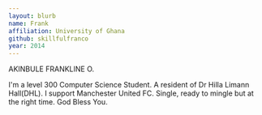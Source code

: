 ```yaml
---
layout: blurb
name: Frank
affiliation: University of Ghana
github: skillfulfranco
year: 2014
---
```

AKINBULE FRANKLINE O.

I'm a level 300 Computer Science Student. A resident of Dr Hilla Limann Hall(DHL). I support Manchester United FC. Single, ready to mingle but at the right time. God Bless You.
